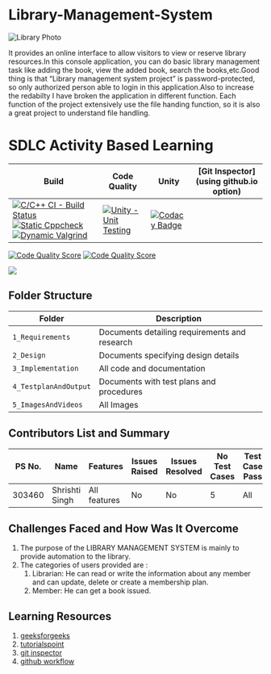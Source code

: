 # Library-Management-System
![Library Photo](https://user-images.githubusercontent.com/69230664/125184956-78a79e00-e23f-11eb-86f0-5e35e310cf8f.jpg)

It provides an online interface to allow visitors to view or reserve library resources.In this console application, you can do basic library management task like adding the book, view the added book, search the books,etc.Good thing is that “Library management system project” is password-protected, so only authorized person able to login in this application.Also to increase the redabilty I have broken the application in different function. Each function of the project extensively use the file handing function, so it is also a great project to understand file handling.
# SDLC Activity Based Learning


Build | Code Quality | Unity | [Git Inspector](using github.io option)
------|----------|-------|--------------
[![C/C++ CI - Build Status](https://github.com/shrishti-1309/Library-Management-System/actions/workflows/cpp.yml/badge.svg)](https://github.com/shrishti-1309/Library-Management-System/actions/workflows/cpp.yml) [![Static Cppcheck](https://github.com/prithvisekhar/AppliedSDLC_Template/actions/workflows/cppcheck.yml/badge.svg)](https://github.com/prithvisekhar/AppliedSDLC_Template/actions/workflows/cppcheck.yml) [![Dynamic Valgrind](https://github.com/prithvisekhar/AppliedSDLC_Template/actions/workflows/CodeQuality_Dynamic.yml/badge.svg)](https://github.com/prithvisekhar/AppliedSDLC_Template/actions/workflows/CodeQuality_Dynamic.yml)| [![Unity - Unit Testing](https://github.com/prithvisekhar/AppliedSDLC_Template/actions/workflows/unity.yml/badge.svg)](https://github.com/prithvisekhar/AppliedSDLC_Template/actions/workflows/unity.yml)|[![Codacy Badge](https://api.codacy.com/project/badge/Grade/693a5672c6364c6187bd9ff452f24c3b)](https://app.codacy.com/gh/shrishti-1309/Library-Management-System?utm_source=github.com&utm_medium=referral&utm_content=shrishti-1309/Library-Management-System&utm_campaign=Badge_Grade_Settings)|
[![Code Quality Score](https://www.code-inspector.com/project/25085/score/svg)](<https://frontend.code-inspector.com/public/project/25085/Library-Management-System/dashboard>)
[![Code Quality Score](https://www.code-inspector.com/project/25085/status/svg)](<https://frontend.code-inspector.com/public/project/25085/Library-Management-System/dashboard>)

<img src="https://code-inspector.com/public/badge/user/github/shrishti-1309" />


## Folder Structure
|Folder               | Description
|---------------------|------------------------------------------
|`1_Requirements`     | Documents detailing requirements and research
|`2_Design`           | Documents specifying design details
|`3_Implementation`   | All code and documentation
|`4_TestplanAndOutput`| Documents with test plans and procedures
|`5_ImagesAndVideos`  | All Images


## Contributors List and Summary

PS No. |  Name   |    Features    | Issues Raised |Issues Resolved|No Test Cases|Test Case Pass
-------|---------|----------------|----------------|---------------|-------------|--------------
303460 | Shrishti Singh  | All features    | No     | No   | 5   | All     

## Challenges Faced and How Was It Overcome

1. The purpose of the LIBRARY MANAGEMENT SYSTEM is mainly to provide automation to the library. 
2. The categories of users provided are :
   1. Librarian: He can read or write the information about any member and can update, delete or create a membership plan.
   2. Member: He can get a book issued.

## Learning Resources
1. [geeksforgeeks](https://www.geeksforgeeks.org/c-programming-language/)
2. [tutorialspoint](https://www.tutorialspoint.com/cprogramming/index.html)
3. [git inspector](https://github.com/ejwa/gitinspector.git)
4. [github workflow](https://docs.github.com/en/actions/learn-github-action)

